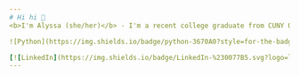 ```yaml
---
# Hi hi 👋
<b>I'm Alyssa (she/her)</b> - I'm a recent college graduate from CUNY Queens College with a Bachelor of Arts in Computer Science. I'm mainly interested in data-driven fields like **Data Analytics** and **Data Science**, with industries like **Technology**, **Marketing**, and **Finance** on my radar. I explored them firsthand during my Data Analytics fellowship with COOP Careers, and I'll continue doing so as a Student Consultant with the Build Fellowship. Please explore what I have here in the meantime, and stay tuned for more!

![Python](https://img.shields.io/badge/python-3670A0?style=for-the-badge&logo=python&logoColor=ffdd54) ![Pandas](https://img.shields.io/badge/pandas-%23150458.svg?style=for-the-badge&logo=pandas&logoColor=white) ![Matplotlib](https://img.shields.io/badge/Matplotlib-%23ffffff.svg?style=for-the-badge&logo=Matplotlib&logoColor=black) ![Plotly](https://img.shields.io/badge/Plotly-%233F4F75.svg?style=for-the-badge&logo=plotly&logoColor=white) ![NumPy](https://img.shields.io/badge/numpy-%23013243.svg?style=for-the-badge&logo=numpy&logoColor=white) ![scikit-learn](https://img.shields.io/badge/scikit--learn-%23F7931E.svg?style=for-the-badge&logo=scikit-learn&logoColor=white) ![R](https://img.shields.io/badge/r-%23276DC3.svg?style=for-the-badge&logo=r&logoColor=white) ![MySQL](https://img.shields.io/badge/mysql-4479A1.svg?style=for-the-badge&logo=mysql&logoColor=white) ![Google Cloud](https://img.shields.io/badge/GoogleCloud-%234285F4.svg?style=for-the-badge&logo=google-cloud&logoColor=white) ![Git](https://img.shields.io/badge/git-%23F05033.svg?style=for-the-badge&logo=git&logoColor=white) ![GitHub](https://img.shields.io/badge/github-%23121011.svg?style=for-the-badge&logo=github&logoColor=white) ![Markdown](https://img.shields.io/badge/markdown-%23000000.svg?style=for-the-badge&logo=markdown&logoColor=white) ![Power Bi](https://img.shields.io/badge/power_bi-F2C811?style=for-the-badge&logo=powerbi&logoColor=black)  

[![LinkedIn](https://img.shields.io/badge/LinkedIn-%230077B5.svg?logo=linkedin&logoColor=white)](https://linkedin.com/in/alyssaayala1105) [![email](https://img.shields.io/badge/Email-D14836?logo=gmail&logoColor=white)](mailto:alyssa.alyssa1105@gmail.com)  
---
```

<!-- ( Created with help from https://gprm.itsvg.in ) -->
